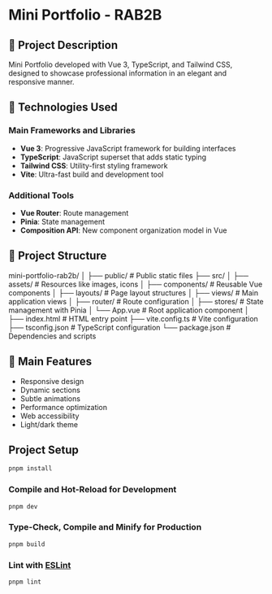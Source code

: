 # Mini Portfolio - RAB2B

## 📌 Project Description

Mini Portfolio developed with Vue 3, TypeScript, and Tailwind CSS, designed to showcase professional information in an elegant and responsive manner.

## 🚀 Technologies Used

### Main Frameworks and Libraries
- **Vue 3**: Progressive JavaScript framework for building interfaces
- **TypeScript**: JavaScript superset that adds static typing
- **Tailwind CSS**: Utility-first styling framework
- **Vite**: Ultra-fast build and development tool

### Additional Tools
- **Vue Router**: Route management
- **Pinia**: State management
- **Composition API**: New component organization model in Vue

## 📂 Project Structure

mini-portfolio-rab2b/
│
├── public/                 # Public static files
├── src/
│   ├── assets/             # Resources like images, icons
│   ├── components/         # Reusable Vue components
│   ├── layouts/            # Page layout structures
│   ├── views/              # Main application views
│   ├── router/             # Route configuration
│   ├── stores/             # State management with Pinia
│   └── App.vue             # Root application component
│
├── index.html              # HTML entry point
├── vite.config.ts          # Vite configuration
├── tsconfig.json           # TypeScript configuration
└── package.json            # Dependencies and scripts

## 🔧 Main Features

- Responsive design
- Dynamic sections
- Subtle animations
- Performance optimization
- Web accessibility
- Light/dark theme


## Project Setup

```sh
pnpm install
```

### Compile and Hot-Reload for Development

```sh
pnpm dev
```

### Type-Check, Compile and Minify for Production

```sh
pnpm build
```

### Lint with [ESLint](https://eslint.org/)

```sh
pnpm lint
```
